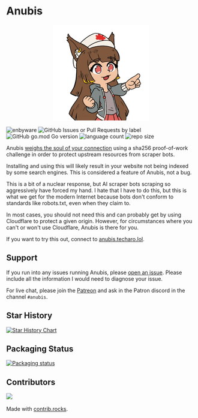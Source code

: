 # Anubis

<center>
<img width=256 src="./web/static/img/happy.webp" alt="A smiling chibi dark-skinned anthro jackal with brown hair and tall ears looking victorious with a thumbs-up" />
</center>

![enbyware](https://pride-badges.pony.workers.dev/static/v1?label=enbyware&labelColor=%23555&stripeWidth=8&stripeColors=FCF434%2CFFFFFF%2C9C59D1%2C2C2C2C)
![GitHub Issues or Pull Requests by label](https://img.shields.io/github/issues/TecharoHQ/anubis)
![GitHub go.mod Go version](https://img.shields.io/github/go-mod/go-version/TecharoHQ/anubis)
![language count](https://img.shields.io/github/languages/count/TecharoHQ/anubis)
![repo size](https://img.shields.io/github/repo-size/TecharoHQ/anubis)

Anubis [weighs the soul of your connection](https://en.wikipedia.org/wiki/Weighing_of_souls) using a sha256 proof-of-work challenge in order to protect upstream resources from scraper bots.

Installing and using this will likely result in your website not being indexed by some search engines. This is considered a feature of Anubis, not a bug.

This is a bit of a nuclear response, but AI scraper bots scraping so aggressively have forced my hand. I hate that I have to do this, but this is what we get for the modern Internet because bots don't conform to standards like robots.txt, even when they claim to.

In most cases, you should not need this and can probably get by using Cloudflare to protect a given origin. However, for circumstances where you can't or won't use Cloudflare, Anubis is there for you.

If you want to try this out, connect to [anubis.techaro.lol](https://anubis.techaro.lol).

## Support

If you run into any issues running Anubis, please [open an issue](https://github.com/TecharoHQ/anubis/issues/new?template=Blank+issue). Please include all the information I would need to diagnose your issue.

For live chat, please join the [Patreon](https://patreon.com/cadey) and ask in the Patron discord in the channel `#anubis`.

## Star History

[![Star History Chart](https://api.star-history.com/svg?repos=TecharoHQ/anubis&type=Date)](https://www.star-history.com/#TecharoHQ/anubis&Date)

## Packaging Status

[![Packaging status](https://repology.org/badge/vertical-allrepos/anubis-anti-crawler.svg)](https://repology.org/project/anubis-anti-crawler/versions)

## Contributors

<a href="https://github.com/TecharoHQ/anubis/graphs/contributors">
  <img src="https://contrib.rocks/image?repo=TecharoHQ/anubis" />
</a>

Made with [contrib.rocks](https://contrib.rocks).
